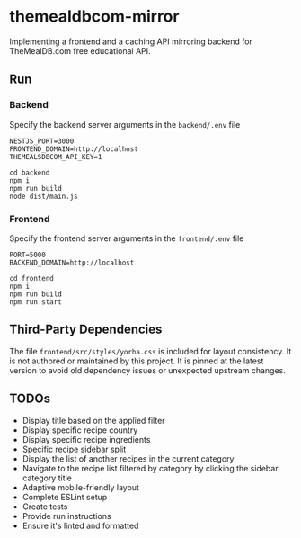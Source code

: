 # themealdbcom-mirror

Implementing a frontend and a caching API mirroring backend for TheMealDB.com
free educational API.

## Run

### Backend

Specify the backend server arguments in the `backend/.env` file

```
NESTJS_PORT=3000
FRONTEND_DOMAIN=http://localhost
THEMEALSDBCOM_API_KEY=1
```

```
cd backend
npm i
npm run build
node dist/main.js
```

### Frontend

Specify the frontend server arguments in the `frontend/.env` file

```
PORT=5000
BACKEND_DOMAIN=http://localhost
```

```
cd frontend
npm i
npm run build
npm run start
```

## Third-Party Dependencies

The file `frontend/src/styles/yorha.css` is included for layout consistency.
It is not authored or maintained by this project. It is pinned at the latest
version to avoid old dependency issues or unexpected upstream changes.

## TODOs

- Display title based on the applied filter
- Display specific recipe country
- Display specific recipe ingredients
- Specific recipe sidebar split
- Display the list of another recipes in the current category
- Navigate to the recipe list filtered by category by clicking the sidebar
category title
- Adaptive mobile-friendly layout
- Complete ESLint setup
- Create tests
- Provide run instructions
- Ensure it's linted and formatted
